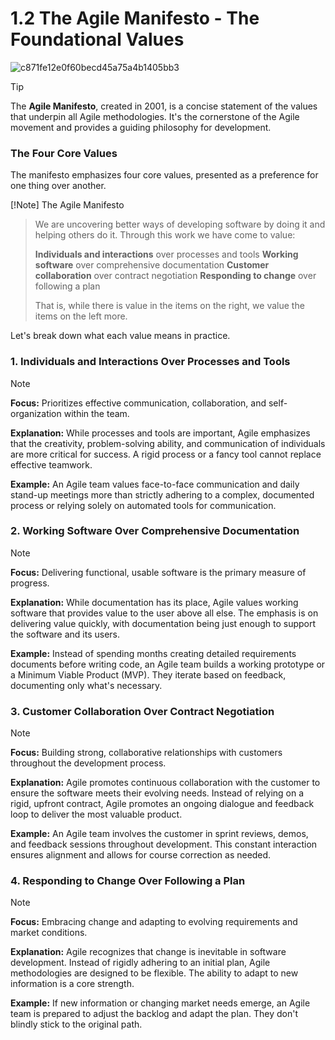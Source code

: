 # 1.2 The Agile Manifesto - The Foundational Values
![c871fe12e0f60becd45a75a4b1405bb3](https://github.com/user-attachments/assets/cff926c3-3ccc-4518-9398-90aa19eba97c)

> [!Tip]
> The **Agile Manifesto**, created in 2001, is a concise statement of the values that underpin all Agile methodologies. It's the cornerstone of the Agile movement and provides a guiding philosophy for development.

### The Four Core Values

The manifesto emphasizes four core values, presented as a preference for one thing over another.

[!Note] The Agile Manifesto
> We are uncovering better ways of developing software by doing it and helping others do it.
> Through this work we have come to value:
>
> **Individuals and interactions** over processes and tools
> **Working software** over comprehensive documentation
> **Customer collaboration** over contract negotiation
> **Responding to change** over following a plan
>
> That is, while there is value in the items on the right, we value the items on the left more.

Let's break down what each value means in practice.

### 1. Individuals and Interactions Over Processes and Tools

> [!NOTE]
> **Focus:** Prioritizes effective communication, collaboration, and self-organization within the team.
>
> **Explanation:** While processes and tools are important, Agile emphasizes that the creativity, problem-solving ability, and communication of individuals are more critical for success. A rigid process or a fancy tool cannot replace effective teamwork.
>
> **Example:** An Agile team values face-to-face communication and daily stand-up meetings more than strictly adhering to a complex, documented process or relying solely on automated tools for communication.

### 2. Working Software Over Comprehensive Documentation

> [!NOTE]
> **Focus:** Delivering functional, usable software is the primary measure of progress.
>
> **Explanation:** While documentation has its place, Agile values working software that provides value to the user above all else. The emphasis is on delivering value quickly, with documentation being just enough to support the software and its users.
>
> **Example:** Instead of spending months creating detailed requirements documents before writing code, an Agile team builds a working prototype or a Minimum Viable Product (MVP). They iterate based on feedback, documenting only what's necessary.

### 3. Customer Collaboration Over Contract Negotiation

> [!NOTE]
> **Focus:** Building strong, collaborative relationships with customers throughout the development process.
>
> **Explanation:** Agile promotes continuous collaboration with the customer to ensure the software meets their evolving needs. Instead of relying on a rigid, upfront contract, Agile promotes an ongoing dialogue and feedback loop to deliver the most valuable product.
>
> **Example:** An Agile team involves the customer in sprint reviews, demos, and feedback sessions throughout development. This constant interaction ensures alignment and allows for course correction as needed.

### 4. Responding to Change Over Following a Plan

> [!NOTE]
> **Focus:** Embracing change and adapting to evolving requirements and market conditions.
>
> **Explanation:** Agile recognizes that change is inevitable in software development. Instead of rigidly adhering to an initial plan, Agile methodologies are designed to be flexible. The ability to adapt to new information is a core strength.
>
> **Example:** If new information or changing market needs emerge, an Agile team is prepared to adjust the backlog and adapt the plan. They don't blindly stick to the original path.
